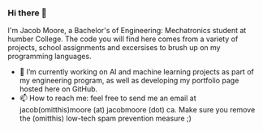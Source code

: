 ### Hi there 👋

I'm Jacob Moore, a Bachelor's of Engineering: Mechatronics student at humber College. The code you will find here comes from a variety of projects, school assignments and excersises to brush up on my programming languages.

- 🔭 I’m currently working on AI and machine learning projects as part of my engineering program, as well as developing my portfolio page hosted here on GitHub. 
- 📫 How to reach me: feel free to send me an email at jacob(omitthis)moore (at) jacobmoore (dot) ca. Make sure you remove the (omitthis) low-tech spam prevention measure ;)

<!--
**Sciman3/sciman3** is a ✨ _special_ ✨ repository because its `README.md` (this file) appears on your GitHub profile.

Here are some ideas to get you started:

- 🔭 I’m currently working on ...
- 🌱 I’m currently learning ...
- 👯 I’m looking to collaborate on ...
- 🤔 I’m looking for help with ...
- 💬 Ask me about ...
- 📫 How to reach me: ...
- 😄 Pronouns: ...
- ⚡ Fun fact: ...
-->
